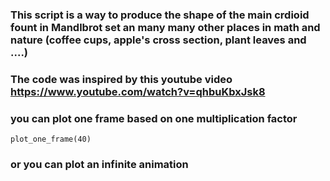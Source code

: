 ### This script is a way to produce the shape of the main crdioid fount in Mandlbrot set an many many other places in math and nature (coffee cups, apple's cross section, plant leaves and ....)

### The code was inspired by this youtube video https://www.youtube.com/watch?v=qhbuKbxJsk8

### you can plot one frame based on one multiplication factor

`
plot_one_frame(40)
`

### or you can plot an infinite animation

